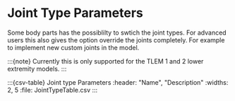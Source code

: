 # Joint Type Parameters

Some body parts has the possiblilty to swtich the joint types. For advanced users this
also gives the option override the joints completely. For example to implement
new custom joints in the model. 

:::{note} Currently this is only supported for the TLEM 1 and 2 lower extremity models. 
:::


:::{csv-table} Joint type Parameters
:header: "Name", "Description"
:widths: 2, 5
:file: JointTypeTable.csv
:::
